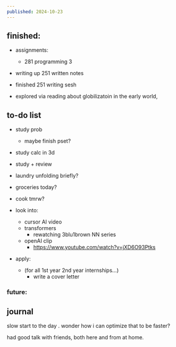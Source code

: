 ```yaml
---
published: 2024-10-23
---
```

## finished:

- assignments:
	- 281 programming 3
	
- writing up 251 written notes

- finished 251 writing sesh 

- explored via reading about globilizatoin in the early world,
## to-do list

- study prob
	- maybe finish pset?
- study calc in 3d
- study + review

- laundry unfolding briefly?

- groceries today? 

- cook tmrw?

- look into:
	- cursor AI video
	- transformers
		- rewatching 3blu1brown NN series
	- openAI clip
		- https://www.youtube.com/watch?v=jXD6O93Ptks
	
- apply:
	- (for all 1st year 2nd year internships...)
		- write a cover letter
		
### future:

## journal

slow start to the day . wonder how i can optimize that to be faster?

had good talk with friends, both here and from at home.